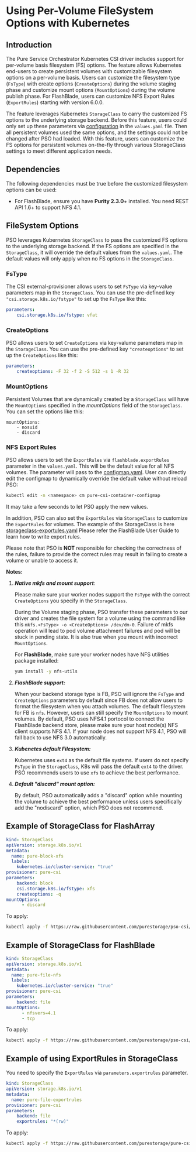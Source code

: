 
# Using Per-Volume FileSystem Options with Kubernetes

## Introduction

The Pure Service Orchestrator Kubernetes CSI driver includes support for per-volume basis filesystem (FS) options.
The feature allows Kubernetes end-users to create persistent volumes with customizable filesystem options on a per-volume basis.
Users can customize the filesystem type (`FsType`) with create options (`CreateOptions`) during the volume staging phase and customize mount options (`MountOptions`) during the volume publish phase.
For FlashBlade, users can customize NFS Export Rules (`ExportRules`) starting with version 6.0.0.

The feature leverages Kubernetes `StorageClass` to carry the customized FS options to the underlying storage backend. 
Before this feature, users could only set up these parameters via [configuration](../README.md) in the `values.yaml` file.
Then all persistent volumes used the same options, and the settings could not be changed after PSO had loaded.
With this feature, users can customize the FS options for persistent volumes on-the-fly through various StorageClass settings to meet different application needs.

## Dependencies

The following dependencies must be true before the customized filesystem options can be used:

* For FlashBlade, ensure you have **Purity 2.3.0**+ installed. You need REST API 1.6+ to support NFS 4.1.

##  FileSystem Options

PSO leverages Kubernetes `StorageClass` to pass the customized FS options to the underlying storage backend.
If the FS options are specified in the `StorageClass`, it will override the default values from the `values.yaml`.
The default values will only apply when no FS options in the `StorageClass`.

### FsType

The CSI external-provisioner allows users to set `FsType` via key-value parameters map in the `StorageClass`.
You can use the pre-defined key `"csi.storage.k8s.io/fstype"` to set up the `FsType` like this:

```yaml
parameters:
    csi.storage.k8s.io/fstype: vfat
```

### CreateOptions

PSO allows users to set `CreateOptions` via key-valume parameters map in the `StorageClass`.
You can use the pre-defined key `"createoptions"` to set up the `CreateOptions` like this:

```yaml
parameters:
    createoptions: -F 32 -f 2 -S 512 -s 1 -R 32
```

### MountOptions

Persistent Volumes that are dynamically created by a `StorageClass` will have the `MountOptions` specified in the _mountOptions_ field of the `StorageClass`.
You can set the options like this:

```
mountOptions:
    - nosuid
    - discard
```

### NFS Export Rules

PSO allows users to set the `ExportRules` via `flashblade.exportRules` parameter in the `values.yaml`.
This will be the default value for all NFS volumes.
The parameter will pass to the [configmap.yaml](../pure-pso/templates/plugin/configmap.yaml).
User can directly edit the configmap to dynamically override the default value without reload PSO:

```bash
kubectl edit -n <namespace> cm pure-csi-container-configmap
```

It may take a few seconds to let PSO apply the new values.

In addition, PSO can also set the `ExportRules` via `StorageClass` to customize the `ExportRules` for volumes.
The example of the StorageClass is here [storageclass-exportules.yaml](./examples/nfs/storageclass-exportrules.yaml)
Please refer the FlashBlade User Guide to learn how to write export rules.

Please note that PSO is **NOT** responsible for checking the correctness of the rules, failure to provide the correct rules may result in failing to create a volume or unable to access it. 

**Notes:**

1. _**Native mkfs and mount support**:_

    Please make sure your worker nodes support the `FsType` with the correct `CreateOptions` you specify in the `StorageClass`.

    During the Volume staging phase, PSO transfer these parameters to our driver and creates the file system for a volume using the command like this `mkfs.<FsType> -o <CreateOptions> /dev/dm-0`.
    Failure of mkfs operation will lead to pod volume attachment failures and pod will be stuck in pending state.
    It is also true when you mount with incorrect `MountOptions`.

    For **FlashBlade**, make sure your worker nodes have NFS utilities package installed:

    ``` bash
    yum install -y nfs-utils
    ```

2. _**FlashBlade support:**_

    When your backend storage type is FB, PSO will ignore the `FsType` and `CreateOptions` parameters by default since FB does not allow users to format the filesystem when you attach volumes.
    The default filesystem for FB is `nfs`. However, users can still specify the `MountOptions` to mount volumes.
    By default, PSO uses NFS4.1 portocol to connect the FlashBlade backend store, please make sure your host node(s) NFS client supports NFS 4.1.
    If your node does not support NFS 4.1, PSO will fall back to use NFS 3.0 automatically.

3. _**Kubenetes default Filesystem:**_ 

    Kubernetes uses `ext4` as the default file systems. If users do not specify `FsType` in the `StorageClass`, K8s will pass the default `ext4` to the driver.
    PSO recommends users to use `xfs` to achieve the best performance.

4. _**Default "discard" mount option:**_

    By default, PSO automatically adds a "discard" option while mounting the volume to achieve the best performance unless users specifically add the "nodiscard" option,
    which PSO does not recommend.

## Example of StorageClass for FlashArray

```yaml
kind: StorageClass
apiVersion: storage.k8s.io/v1
metadata:
  name: pure-block-xfs
  labels:
    kubernetes.io/cluster-service: "true"
provisioner: pure-csi 
parameters:
    backend: block
    csi.storage.k8s.io/fstype: xfs
    createoptions: -q
mountOptions:
      - discard
```

To apply:

```bash
kubectl apply -f https://raw.githubusercontent.com/purestorage/pso-csi/master/docs/examples/fsoptions/pure-block-xfs.yaml
```

## Example of StorageClass for FlashBlade

```yaml
kind: StorageClass
apiVersion: storage.k8s.io/v1
metadata:
  name: pure-file-nfs
  labels:
    kubernetes.io/cluster-service: "true"
provisioner: pure-csi 
parameters:
    backend: file
mountOptions:
      - nfsvers=4.1
      - tcp
```

To apply:

```bash
kubectl apply -f https://raw.githubusercontent.com/purestorage/pso-csi/master/docs/examples/fsoptions/pure-file-nfs.yaml
```

## Example of using ExportRules in StorageClass

You need to specify the `ExportRules` via `parameters.exportrules` parameter.

```yaml
kind: StorageClass
apiVersion: storage.k8s.io/v1
metadata:
  name: pure-file-exportrules
provisioner: pure-csi
parameters:
    backend: file
    exportrules: "*(rw)"
```

To apply:

```bash
kubectl apply -f https://raw.githubusercontent.com/purestorage/pure-csi/master/docs/examples/nfs/storageclass-exportrules.yaml
```
